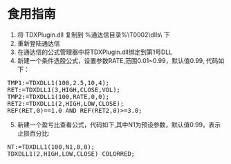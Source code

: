 # 食用指南 #
1. 将 TDXPlugin.dll 复制到 %通达信目录%\T0002\dlls\ 下
2. 重新登陆通达信
3. 在通达信的公式管理器中将TDXPlugin.dll绑定到第1号DLL
4. 新建一个条件选股公式，设置参数RATE,范围0.01~0.99，默认值0.99, 代码如下：
<pre>
TMP1:=TDXDLL1(100,2.5,10,4);
RET:=TDXDLL1(3,HIGH,CLOSE,VOL);
TMP2:=TDXDLL1(100,RATE,0,0);
RET2:=TDXDLL1(2,HIGH,LOW,CLOSE);
REF(RET,0)==1.0 AND REF(RET2,0)>=3.0;
</pre>
5. 新建一个盈亏比查看公式，代码如下,其中N1为预设参数，默认值0.99，表示止损百分比:
<pre>
NT:=TDXDLL1(100,N1,0,0);
TDXDLL1(2,HIGH,LOW,CLOSE) COLORRED;
</pre>
